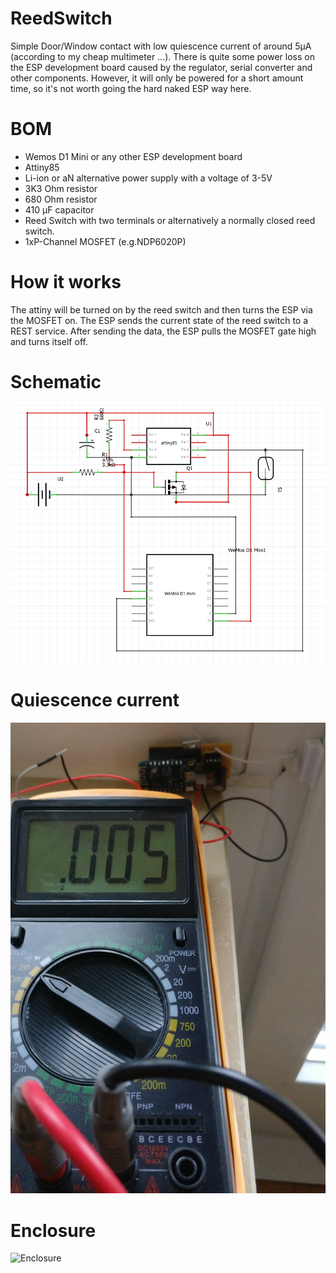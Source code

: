 # ReedSwitch
Simple Door/Window contact with low quiescence current of around 5µA (according to my cheap multimeter ...). There is quite some power loss on the ESP development board caused by the regulator, serial converter and other components. However, it will only be powered for a short amount time, so it's not worth going the hard naked ESP way here.

# BOM
- Wemos D1 Mini or any other ESP development board
- Attiny85
- Li-ion or aN alternative power supply with a voltage of 3-5V
- 3K3 Ohm resistor
- 680 Ohm resistor
- 410 µF capacitor
- Reed Switch with two terminals or alternatively a normally closed reed switch.
- 1xP-Channel MOSFET (e.g.NDP6020P)

# How it works
The attiny will be turned on by the reed switch and then turns the ESP via the MOSFET on. The ESP sends the current state of the reed switch to a REST service. After sending the data, the ESP pulls the MOSFET gate high and turns itself off.

# Schematic
![Schematic](https://github.com/danielchiaradia/ReedSwitch/blob/main/assets/Schematic.PNG)

# Quiescence current
![Current](https://github.com/danielchiaradia/ReedSwitch/blob/main/assets/consumption.jpg)

# Enclosure
![Enclosure](https://github.com/danielchiaradia/ReedSwitch/blob/main/assets/enclosure.jpg)
